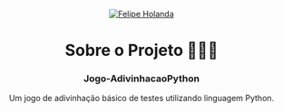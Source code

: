 <p align="center">
   <a href="https://www.linkedin.com/in/felipe-holanda-de-freitas-3a91281a2/">
      <img alt="Felipe Holanda" src="https://img.shields.io/badge/-Felipe Holanda-blue?style=flat&logo=Linkedin&logoColor=bluee" />
   </a>
</p>

<h1 align="center"> Sobre o Projeto 👨🏻‍💻</h1>
<h3 align="center">Jogo-AdivinhacaoPython</h3>
<p align="center">Um jogo de adivinhação básico de testes utilizando linguagem Python.</p>
